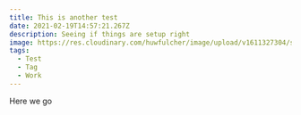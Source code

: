 ```yaml
---
title: This is another test
date: 2021-02-19T14:57:21.267Z
description: Seeing if things are setup right
image: https://res.cloudinary.com/huwfulcher/image/upload/v1611327304/sample.jpg
tags:
  - Test
  - Tag
  - Work
---
```

Here we go